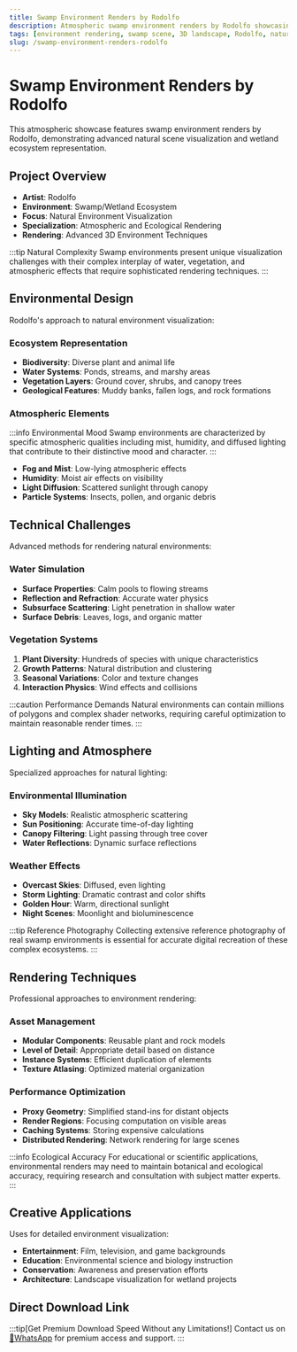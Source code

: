 ```yaml
---
title: Swamp Environment Renders by Rodolfo
description: Atmospheric swamp environment renders by Rodolfo showcasing advanced natural scene visualization and wetland ecosystem representation.
tags: [environment rendering, swamp scene, 3D landscape, Rodolfo, natural visualization, wetland ecosystem, atmospheric effects, Redshift]
slug: /swamp-environment-renders-rodolfo
---
```


# Swamp Environment Renders by Rodolfo

This atmospheric showcase features swamp environment renders by Rodolfo, demonstrating advanced natural scene visualization and wetland ecosystem representation.

## Project Overview

- **Artist**: Rodolfo
- **Environment**: Swamp/Wetland Ecosystem
- **Focus**: Natural Environment Visualization
- **Specialization**: Atmospheric and Ecological Rendering
- **Rendering**: Advanced 3D Environment Techniques

:::tip Natural Complexity
Swamp environments present unique visualization challenges with their complex interplay of water, vegetation, and atmospheric effects that require sophisticated rendering techniques.
:::

## Environmental Design

Rodolfo's approach to natural environment visualization:

### Ecosystem Representation

- **Biodiversity**: Diverse plant and animal life
- **Water Systems**: Ponds, streams, and marshy areas
- **Vegetation Layers**: Ground cover, shrubs, and canopy trees
- **Geological Features**: Muddy banks, fallen logs, and rock formations

### Atmospheric Elements

:::info Environmental Mood
Swamp environments are characterized by specific atmospheric qualities including mist, humidity, and diffused lighting that contribute to their distinctive mood and character.
:::

- **Fog and Mist**: Low-lying atmospheric effects
- **Humidity**: Moist air effects on visibility
- **Light Diffusion**: Scattered sunlight through canopy
- **Particle Systems**: Insects, pollen, and organic debris

## Technical Challenges

Advanced methods for rendering natural environments:

### Water Simulation

- **Surface Properties**: Calm pools to flowing streams
- **Reflection and Refraction**: Accurate water physics
- **Subsurface Scattering**: Light penetration in shallow water
- **Surface Debris**: Leaves, logs, and organic matter

### Vegetation Systems

1. **Plant Diversity**: Hundreds of species with unique characteristics
2. **Growth Patterns**: Natural distribution and clustering
3. **Seasonal Variations**: Color and texture changes
4. **Interaction Physics**: Wind effects and collisions

:::caution Performance Demands
Natural environments can contain millions of polygons and complex shader networks, requiring careful optimization to maintain reasonable render times.
:::

## Lighting and Atmosphere

Specialized approaches for natural lighting:

### Environmental Illumination

- **Sky Models**: Realistic atmospheric scattering
- **Sun Positioning**: Accurate time-of-day lighting
- **Canopy Filtering**: Light passing through tree cover
- **Water Reflections**: Dynamic surface reflections

### Weather Effects

- **Overcast Skies**: Diffused, even lighting
- **Storm Lighting**: Dramatic contrast and color shifts
- **Golden Hour**: Warm, directional sunlight
- **Night Scenes**: Moonlight and bioluminescence

:::tip Reference Photography
Collecting extensive reference photography of real swamp environments is essential for accurate digital recreation of these complex ecosystems.
:::

## Rendering Techniques

Professional approaches to environment rendering:

### Asset Management

- **Modular Components**: Reusable plant and rock models
- **Level of Detail**: Appropriate detail based on distance
- **Instance Systems**: Efficient duplication of elements
- **Texture Atlasing**: Optimized material organization

### Performance Optimization

- **Proxy Geometry**: Simplified stand-ins for distant objects
- **Render Regions**: Focusing computation on visible areas
- **Caching Systems**: Storing expensive calculations
- **Distributed Rendering**: Network rendering for large scenes

:::info Ecological Accuracy
For educational or scientific applications, environmental renders may need to maintain botanical and ecological accuracy, requiring research and consultation with subject matter experts.
:::

## Creative Applications

Uses for detailed environment visualization:

- **Entertainment**: Film, television, and game backgrounds
- **Education**: Environmental science and biology instruction
- **Conservation**: Awareness and preservation efforts
- **Architecture**: Landscape visualization for wetland projects

## Direct Download Link
:::tip[Get Premium Download Speed Without any Limitations!]
Contact us on [💬WhatsApp](https://wa.me/+8613237610083) for premium  access and support.
:::